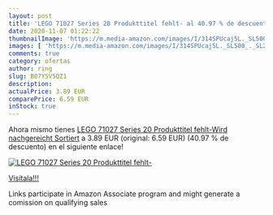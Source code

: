 ```yaml
---
layout: post
title: 'LEGO 71027 Series 20 Produkttitel fehlt- al 40.97 % de descuento'
date: 2020-11-07 01:22:22
thumbnailImage: 'https://m.media-amazon.com/images/I/314SPUcaj5L._SL500_._SL200_.jpg'
images: [ 'https://m.media-amazon.com/images/I/314SPUcaj5L._SL500_._SL200_.jpg' ]
comments: true
category: ofertas
author: ring
slug: B07YSV5QZ1
description:
actualPrice: 3.89 EUR
comparePrice: 6.59 EUR
inStock: true
---
```


Ahora mismo tienes [LEGO 71027 Series 20 Produkttitel fehlt-Wird nachgereicht  Sortiert](https://www.amazon.de/dp/B07YSV5QZ1/?tag=tolees0ca-21) a 3.89 EUR (original: 6.59 EUR) (40.97 %  de descuento) en el siguiente enlace!

[![LEGO 71027 Series 20 Produkttitel fehlt-](https://m.media-amazon.com/images/I/314SPUcaj5L._SL500_._SL200_.jpg)](https://www.amazon.de/dp/B07YSV5QZ1/?tag=tolees0ca-21)

[Visítala!!!](https://www.amazon.de/dp/B07YSV5QZ1/?tag=tolees0ca-21)

Links participate in Amazon Associate program and might generate a comission on qualifying sales
